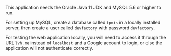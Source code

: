 This application needs the Oracle Java 11 JDK and MySQL 5.6 or higher to run.

For setting up MySQL, create a database called `tpmis` in a locally installed server, then create a user called `devfactory` with password `devfactory`.

For testing the web application locally, you will need to access it through the URL `lvh.me` instead of `localhost` and a Google account to login, or else the application will not authenticate correctly.
